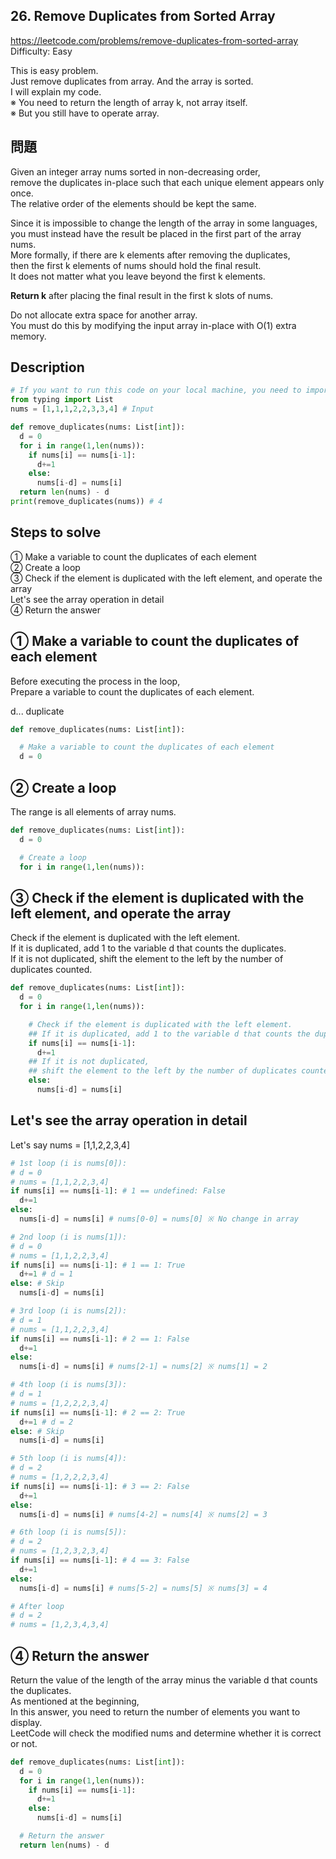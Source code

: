 ## 26. Remove Duplicates from Sorted Array
https://leetcode.com/problems/remove-duplicates-from-sorted-array   
Difficulty: Easy

This is easy problem.   
Just remove duplicates from array. And the array is sorted.   
I will explain my code.   
※ You need to return the length of array k, not array itself.   
※ But you still have to operate array.   

## 問題
Given an integer array nums sorted in non-decreasing order,   
remove the duplicates in-place such that each unique element appears only once.   
The relative order of the elements should be kept the same.   

Since it is impossible to change the length of the array in some languages,   
you must instead have the result be placed in the first part of the array nums.   
More formally, if there are k elements after removing the duplicates,   
then the first k elements of nums should hold the final result.   
It does not matter what you leave beyond the first k elements.   

**Return k** after placing the final result in the first k slots of nums.   

Do not allocate extra space for another array.   
You must do this by modifying the input array in-place with O(1) extra memory.   

## Description
```python
# If you want to run this code on your local machine, you need to import List.
from typing import List
nums = [1,1,1,2,2,3,3,4] # Input

def remove_duplicates(nums: List[int]):
  d = 0
  for i in range(1,len(nums)):
    if nums[i] == nums[i-1]:
      d+=1
    else:
      nums[i-d] = nums[i]
  return len(nums) - d
print(remove_duplicates(nums)) # 4
```
## Steps to solve
① Make a variable to count the duplicates of each element   
② Create a loop   
③ Check if the element is duplicated with the left element, and operate the array   
Let's see the array operation in detail   
④ Return the answer   

## ① Make a variable to count the duplicates of each element
Before executing the process in the loop,   
Prepare a variable to count the duplicates of each element.   

d... duplicate   
```py
def remove_duplicates(nums: List[int]):

  # Make a variable to count the duplicates of each element
  d = 0
```

## ② Create a loop
The range is all elements of array nums.
```py
def remove_duplicates(nums: List[int]):
  d = 0

  # Create a loop
  for i in range(1,len(nums)):
```

## ③ Check if the element is duplicated with the left element, and operate the array
Check if the element is duplicated with the left element.   
If it is duplicated, add 1 to the variable d that counts the duplicates.   
If it is not duplicated, shift the element to the left by the number of duplicates counted.   
```py
def remove_duplicates(nums: List[int]):
  d = 0
  for i in range(1,len(nums)):

    # Check if the element is duplicated with the left element.
    ## If it is duplicated, add 1 to the variable d that counts the duplicates.
    if nums[i] == nums[i-1]:
      d+=1
    ## If it is not duplicated,
    ## shift the element to the left by the number of duplicates counted.
    else:
      nums[i-d] = nums[i]
```

## Let's see the array operation in detail
Let's say nums = [1,1,2,2,3,4]

```py
# 1st loop (i is nums[0]):
# d = 0
# nums = [1,1,2,2,3,4]
if nums[i] == nums[i-1]: # 1 == undefined: False
  d+=1
else:
  nums[i-d] = nums[i] # nums[0-0] = nums[0] ※ No change in array

# 2nd loop (i is nums[1]):
# d = 0
# nums = [1,1,2,2,3,4]
if nums[i] == nums[i-1]: # 1 == 1: True
  d+=1 # d = 1
else: # Skip
  nums[i-d] = nums[i]

# 3rd loop (i is nums[2]):
# d = 1
# nums = [1,1,2,2,3,4]
if nums[i] == nums[i-1]: # 2 == 1: False
  d+=1
else:
  nums[i-d] = nums[i] # nums[2-1] = nums[2] ※ nums[1] = 2

# 4th loop (i is nums[3]):
# d = 1
# nums = [1,2,2,2,3,4]
if nums[i] == nums[i-1]: # 2 == 2: True
  d+=1 # d = 2
else: # Skip
  nums[i-d] = nums[i]

# 5th loop (i is nums[4]):
# d = 2
# nums = [1,2,2,2,3,4]
if nums[i] == nums[i-1]: # 3 == 2: False
  d+=1
else:
  nums[i-d] = nums[i] # nums[4-2] = nums[4] ※ nums[2] = 3

# 6th loop (i is nums[5]):
# d = 2
# nums = [1,2,3,2,3,4]
if nums[i] == nums[i-1]: # 4 == 3: False
  d+=1
else:
  nums[i-d] = nums[i] # nums[5-2] = nums[5] ※ nums[3] = 4

# After loop
# d = 2
# nums = [1,2,3,4,3,4]
```

## ④ Return the answer
Return the value of the length of the array minus the variable d that counts the duplicates.   
As mentioned at the beginning,   
In this answer, you need to return the number of elements you want to display.   
LeetCode will check the modified nums and determine whether it is correct or not.   

```py
def remove_duplicates(nums: List[int]):
  d = 0
  for i in range(1,len(nums)):
    if nums[i] == nums[i-1]:
      d+=1
    else:
      nums[i-d] = nums[i]

  # Return the answer
  return len(nums) - d
```